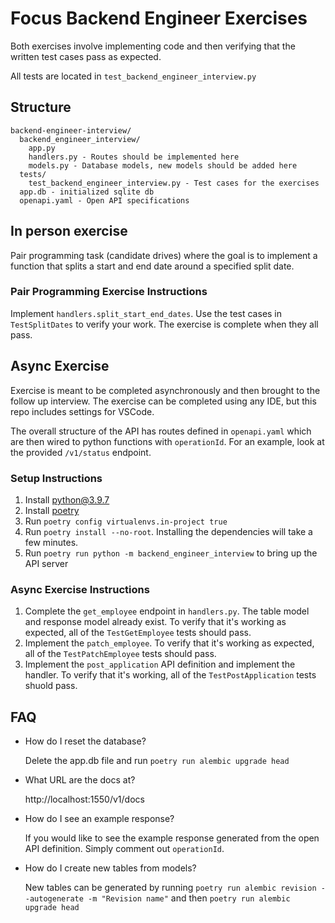 # Focus Backend Engineer Exercises

Both exercises involve implementing code and then verifying that the written test cases pass as expected.

All tests are located in `test_backend_engineer_interview.py`

## Structure

```
backend-engineer-interview/
  backend_engineer_interview/
    app.py
    handlers.py - Routes should be implemented here
    models.py - Database models, new models should be added here
  tests/
    test_backend_engineer_interview.py - Test cases for the exercises
  app.db - initialized sqlite db
  openapi.yaml - Open API specifications
```

## In person exercise

Pair programming task (candidate drives) where the goal is to implement a function that splits a start and end date around a specified split date.

### Pair Programming Exercise Instructions

Implement `handlers.split_start_end_dates`. Use the test cases in `TestSplitDates` to verify your work.  The exercise is complete when they all pass.

## Async Exercise

Exercise is meant to be completed asynchronously and then brought to the follow up interview.  The exercise can be completed using any IDE, but this
repo includes settings for VSCode.

The overall structure of the API has routes defined in `openapi.yaml` which are then wired to python functions with `operationId`.  For an example,
look at the provided `/v1/status` endpoint.

### Setup Instructions

1. Install python@3.9.7
2. Install [poetry](https://python-poetry.org/docs/#osx--linux--bashonwindows-install-instructions)
3. Run `poetry config virtualenvs.in-project true`
4. Run `poetry install --no-root`.  Installing the dependencies will take a few minutes.
5. Run `poetry run python -m backend_engineer_interview` to bring up the API server

### Async Exercise Instructions

1. Complete the `get_employee` endpoint in `handlers.py`.  The table model and response model already exist.  To verify that it's working as expected,
all of the `TestGetEmployee` tests should pass.
2. Implement the `patch_employee`.  To verify that it's working as expected, all of the `TestPatchEmployee` tests should pass.
3. Implement the `post_application` API definition and implement the handler. To verify that it's working, all of the `TestPostApplication` tests shuold pass.

## FAQ

- How do I reset the database?

  Delete the app.db file and run `poetry run alembic upgrade head`

- What URL are the docs at?

  http://localhost:1550/v1/docs

- How do I see an example response?

  If you would like to see the example response generated from the open API definition.  Simply comment out `operationId`.

- How do I create new tables from models?

  New tables can be generated by running `poetry run alembic revision --autogenerate -m "Revision name"` and then `poetry run alembic upgrade head`
